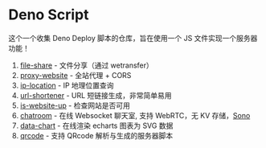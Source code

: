 # Deno Script

这个一个收集 Deno Deploy 脚本的仓库，旨在使用一个 JS 文件实现一个服务器功能！

1. [file-share](./file-share/index.mjs) - 文件分享（通过 wetransfer）
2. [proxy-website](./proxy-website/index.mjs) - 全站代理 + CORS
3. [ip-location](./ip-location/index.mjs) - IP 地理位置查询
4. [url-shortener](./url-shortener/index.mjs) - URL 短链接生成，非常简单易用
5. [is-website-up](./is-website-up/index.mjs) - 检查网站是否可用
6. [chatroom](./chatroom/index.mjs) - 在线 Websocket 聊天室, 支持 WebRTC，无 KV 存储，[Sono](https://jsr.io/@sono/core)
7. [data-chart](./data-chart/index.mjs) - 在线渲染 echarts 图表为 SVG 数据
8. [qrcode](./qrcode/index.mjs) - 支持 QRcode 解析与生成的服务器脚本
